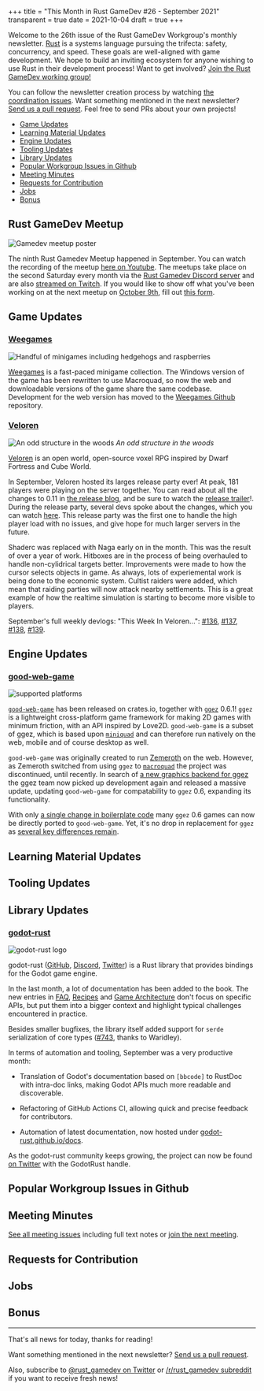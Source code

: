 +++
title = "This Month in Rust GameDev #26 - September 2021"
transparent = true
date = 2021-10-04
draft = true
+++

<!-- no toc -->

<!-- Check the post with markdownlint-->

Welcome to the 26th issue of the Rust GameDev Workgroup's
monthly newsletter.
[Rust] is a systems language pursuing the trifecta:
safety, concurrency, and speed.
These goals are well-aligned with game development.
We hope to build an inviting ecosystem for anyone wishing
to use Rust in their development process!
Want to get involved? [Join the Rust GameDev working group!][join]

You can follow the newsletter creation process
by watching [the coordination issues][coordination].
Want something mentioned in the next newsletter?
[Send us a pull request][pr].
Feel free to send PRs about your own projects!

[Rust]: https://rust-lang.org
[join]: https://github.com/rust-gamedev/wg#join-the-fun
[pr]: https://github.com/rust-gamedev/rust-gamedev.github.io
[coordination]: https://github.com/rust-gamedev/rust-gamedev.github.io/issues?q=label%3Acoordination

[Rust]: https://rust-lang.org
[join]: https://github.com/rust-gamedev/wg#join-the-fun

- [Game Updates](#game-updates)
- [Learning Material Updates](#learning-material-updates)
- [Engine Updates](#engine-updates)
- [Tooling Updates](#tooling-updates)
- [Library Updates](#library-updates)
- [Popular Workgroup Issues in Github](#popular-workgroup-issues-in-github)
- [Meeting Minutes](#meeting-minutes)
- [Requests for Contribution](#requests-for-contribution)
- [Jobs](#jobs)
- [Bonus](#bonus)

<!--
Ideal section structure is:

```
### [Title]

![image/GIF description](image link)
_image caption_

A paragraph or two with a summary and [useful links].

_Discussions:
[/r/rust](https://reddit.com/r/rust/todo),
[twitter](https://twitter.com/todo/status/123456)_

[Title]: https://first.link
[useful links]: https://other.link
```

If needed, a section can be split into subsections with a "------" delimiter.
-->

## Rust GameDev Meetup

![Gamedev meetup poster](../025/gamedev-meetup.png)

The ninth Rust Gamedev Meetup happened in September. You can watch the recording
of the meetup [here on Youtube][gamedev-meetup-video]. The meetups take place on
the second Saturday every month via the [Rust Gamedev Discord
server][rust-gamedev-discord] and are also [streamed on
Twitch][rust-gamedev-twitch]. If you would like to show off what you've been
working on at the next meetup on [October 9th][rust-meetup-oct-time], fill out
[this form][gamedev-meetup-form].

[gamedev-meetup-form]: https://forms.gle/BS1zCyZaiUFSUHxe6
[gamedev-meetup-video]: https://youtu.be/TH3AErcNcTY
[rust-gamedev-discord]: https://discord.gg/yNtPTb2
[rust-gamedev-twitch]: https://twitch.tv/rustgamedev
[rust-meetup-oct-time]: https://everytimezone.com/s/aa44ac42

## Game Updates

### [Weegames][weegames-itch]

![Handful of minigames including hedgehogs and raspberries](weegames.jpg)

[Weegames][weegames-itch] is a fast-paced minigame collection.
The Windows version of the game has been rewritten to use Macroquad,
so now the web and downloadable versions of the game share the same codebase.
Development for the web version has moved to the
[Weegames Github][weegames-github] repository.

[weegames-itch]: https://yeahross.itch.io/weegames
[weegames-github]: https://github.com/yeahross0/weegames

### [Veloren][veloren]

![An odd structure in the woods](veloren.jpg) _An odd structure in the woods_

[Veloren][veloren] is an open world, open-source voxel RPG inspired by Dwarf
Fortress and Cube World.

In September, Veloren hosted its larges release party ever! At peak, 181 players
were playing on the server together. You can read about all the changes to 0.11
in [the release blog][veloren-011-release-blog], and be sure to watch the
[release trailer][veloren-011-trailer]!. During the release party, several devs
spoke about the changes, which you can watch [here][veloren-011-dev-chats]. This
release party was the first one to handle the high player load with no issues,
and give hope for much larger servers in the future.

Shaderc was replaced with Naga early on in the month. This was the result of
over a year of work. Hitboxes are in the process of being overhauled to handle
non-cylidrical targets better. Improvements were made to how the cursor selects
objects in game. As always, lots of experiemental work is being done to the
economic system. Cultist raiders were added, which mean that raiding parties
will now attack nearby settlements. This is a great example of how the realtime
simulation is starting to become more visible to players.

September's full weekly devlogs: "This Week In Veloren...":
[#136][veloren-136],
[#137][veloren-137],
[#138][veloren-138],
[#139][veloren-139].

[veloren]: https://veloren.net
[veloren-136]: https://veloren.net/devblog-136
[veloren-137]: https://veloren.net/devblog-137
[veloren-138]: https://veloren.net/devblog-138
[veloren-139]: https://veloren.net/devblog-139
[veloren-011-trailer]: https://www.youtube.com/watch?v=l1oOjvaWJlw
[veloren-011-dev-chats]:https://www.youtube.com/watch?v=J5Xz-vbE27Q
[veloren-011-release-blog]: https://veloren.net/release-0-11/

## Engine Updates

### [good-web-game]

![supported platforms](supported_platforms.svg)

[`good-web-game`] has been released on crates.io, together with [`ggez`] 0.6.1!
`ggez` is a lightweight cross-platform game framework for making 2D games
with minimum friction, with an API inspired by Love2D. `good-web-game` is a
subset of ggez, which is based upon [`miniquad`] and can therefore run natively
on the web, mobile and of course desktop as well.

`good-web-game` was originally created to run [Zemeroth] on the web. However,
as Zemeroth switched from using `ggez` to [`macroquad`] the project was
discontinued, until recently. In search of [a new graphics backend for ggez]
the ggez team now picked up development again and released a massive update,
updating `good-web-game` for compatability to `ggez` 0.6, expanding its
functionality.

With only [a single change in boilerplate code] many `ggez` 0.6 games can now be
directly ported to `good-web-game`. Yet, it's no drop in replacement for `ggez`
as [several key differences remain].

[good-web-game]: https://github.com/ggez/good-web-game
[`good-web-game`]: https://github.com/ggez/good-web-game
[`ggez`]: https://github.com/ggez/ggez
[`miniquad`]: https://github.com/not-fl3/miniquad
[Zemeroth]: https://ozkriff.itch.io/zemeroth
[`macroquad`]: https://github.com/not-fl3/macroquad/
[a new graphics backend for ggez]: https://github.com/ggez/ggez/issues/962
[a single change in boilerplate code]: https://github.com/PSteinhaus/PSteinhaus.github.io/blob/main/ggez/web-examples/README.md#ggez-animation-example
[several key differences remain]: https://github.com/ggez/good-web-game#differences

## Learning Material Updates

## Tooling Updates

## Library Updates

### [godot-rust](https://github.com/godot-rust/godot-rust)

![godot-rust logo](godot-rust.png)

godot-rust ([GitHub][gd-github], [Discord][gd-discord], [Twitter][gd-twitter])
is a Rust library that provides bindings for the Godot game engine.

In the last month, a lot of documentation has been added to the book. The new
entries in [FAQ][gd-faq], [Recipes][gd-recipes] and [Game Architecture][gd-arch]
don't focus on specific APIs, but put them into a bigger context and highlight
typical challenges encountered in practice.

Besides smaller bugfixes, the library itself added support for `serde`
serialization of core types ([#743][gd-743], thanks to Waridley).

In terms of automation and tooling, September was a very productive month:

- Translation of Godot's documentation based on `[bbcode]` to RustDoc with
  intra-doc links, making Godot APIs much more readable and discoverable.

- Refactoring of GitHub Actions CI, allowing quick and precise feedback for
  contributors.

- Automation of latest documentation, now hosted under
  [godot-rust.github.io/docs][gd-docs].

As the godot-rust community keeps growing, the project can now be found
[on Twitter][gd-twitter] with the GodotRust handle.

[gd-faq]: https://godot-rust.github.io/book/faq.html
[gd-recipes]: https://godot-rust.github.io/book/recipes.html
[gd-arch]: https://godot-rust.github.io/book/gdnative-overview/architecture.html
[gd-743]: https://github.com/godot-rust/godot-rust/pull/743
[gd-docs]: https://godot-rust.github.io/docs
[gd-github]: https://github.com/godot-rust/godot-rust
[gd-discord]: https://discord.com/invite/FNudpBD
[gd-twitter]: https://twitter.com/GodotRust

## Popular Workgroup Issues in Github

<!-- Up to 10 links to interesting issues -->

## Meeting Minutes

<!-- Up to 10 most important notes + a link to the full details -->

[See all meeting issues][label_meeting] including full text notes
or [join the next meeting][join].

[label_meeting]: https://github.com/rust-gamedev/wg/issues?q=label%3Ameeting

## Requests for Contribution

<!-- Links to "good first issue"-labels or direct links to specific tasks -->

## Jobs

<!-- An optional section for new jobs related to Rust gamedev -->

## Bonus

<!-- Bonus section to make the newsletter more interesting
and highlight events from the past. -->

<!-- TODO: browse previous newsletter coord-issues and select some cool section
that wasn't written. -->

------

That's all news for today, thanks for reading!

Want something mentioned in the next newsletter?
[Send us a pull request][pr].

Also, subscribe to [@rust_gamedev on Twitter][@rust_gamedev]
or [/r/rust_gamedev subreddit][/r/rust_gamedev] if you want to receive fresh news!

<!--
TODO: Add real links and un-comment once this post is published
**Discuss this post on**:
[/r/rust_gamedev](TODO),
[Twitter](TODO),
[Discord](https://discord.gg/yNtPTb2).
-->

[/r/rust_gamedev]: https://reddit.com/r/rust_gamedev
[@rust_gamedev]: https://twitter.com/rust_gamedev
[pr]: https://github.com/rust-gamedev/rust-gamedev.github.io
